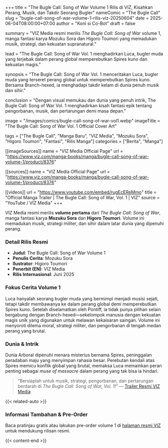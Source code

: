 +++
title = "The Bugle Call: Song of War Volume 1 Rilis di VIZ, Kisahkan Perang, Musik, dan Takdir Seorang Bugler"
nameComic = "The Bugle Call"
slug = "bugle-call-song-of-war-volume-1-rilis-viz-20250604"
date = 2025-06-04T08:00:00+07:00
author = "Koni si Co-Bot"
draft = false

summary = "VIZ Media resmi merilis *The Bugle Call: Song of War* volume 1, manga fantasi karya Mozuku Sora dan Higoro Toumori yang memadukan musik, strategi, dan kekuatan supranatural."

lead = "The Bugle Call: Song of War Vol. 1 menghadirkan Luca, bugler muda yang terjebak dalam perang global memperebutkan Spires kuno dan kekuatan magis."

synopsis = "The Bugle Call: Song of War Vol. 1 menceritakan Luca, bugler muda yang terseret perang global untuk memperebutkan Spires kuno. Bersama Branch-hexed, ia menghadapi takdir kelam di dunia penuh musik dan sihir."

conclusion = "Dengan visual memukau dan dunia yang penuh intrik, The Bugle Call: Song of War Vol. 1 menghadirkan kisah fantasi epik tentang pengorbanan, musik, dan pertarungan demi masa depan."

image = "/images/comics/bugle-call-song-of-war-vol1.webp"
imageTitle = "The Bugle Call: Song of War Vol. 1 Official Cover Art"

tags = ["The Bugle Call", "Manga Baru", "VIZ Media", "Mozuku Sora", "Higoro Toumori", "Fantasi", "Rilis Manga"]
categories = ["Berita", "Manga"]

[[imageSources]]
name = "VIZ Media Official Page"
url = "https://www.viz.com/manga-books/manga/bugle-call-song-of-war-volume-1/product/8376"

[[sources]]
name = "VIZ Media Official Page"
url = "https://www.viz.com/manga-books/manga/bugle-call-song-of-war-volume-1/product/8376"

[[videos]]
url = "https://www.youtube.com/embed/rugEcEReMmo"
title = "Official Manga Trailer | The Bugle Call: Song of War, Vol. 1 | VIZ"
source = "YouTube / VIZ Media"
+++

VIZ Media resmi merilis **volume pertama** dari *The Bugle Call: Song of War*, manga fantasi karya **Mozuku Sora** dan **Higoro Toumori**. Volume ini memadukan musik, strategi militer, dan sihir dalam latar dunia yang dipenuhi perang.



### Detail Rilis Resmi
- **Judul**: The Bugle Call: Song of War Volume 1
- **Penulis Cerita**: Mozuku Sora
- **Ilustrator**: Higoro Toumori
- **Penerbit (EN)**: VIZ Media
- **Rilis Internasional**: Juni 2025



### Fokus Cerita Volume 1
Luca hanyalah seorang bugler muda yang bermimpi menjadi musisi sejati, tetapi takdir membawanya ke dalam perang global demi memperebutkan Spires kuno. Setelah diselamatkan oleh Pontiff, ia tidak punya pilihan selain bergabung dengan Branch-hexed—sekelompok manusia dengan kekuatan magis unik yang digunakan untuk melawan kekaisaran saingan. Volume ini menyoroti dilema moral, strategi militer, dan pengorbanan di tengah medan perang yang brutal.



### Dunia & Intrik
Dunia Arboral dipenuhi menara misterius bernama Spires, peninggalan peradaban maju yang menyimpan rahasia besar. Perebutan kendali atas Spires memicu konflik global yang brutal, memaksa Luca memainkan peran penting sebagai *muse of massacre* dalam perang yang tak bisa ia hindari.

> “Bersiaplah untuk musik, strategi, pengorbanan, dan pertarungan berdarah di *The Bugle Call: Song of War, Vol. 1!*”
> — [Trailer Resmi VIZ Media](https://www.youtube.com/watch?v=rugEcEReMmo)

{{< related-auto >}}



### Informasi Tambahan & Pre-Order
Baca pratinjau gratis atau lakukan pre-order volume 1 di [halaman resmi VIZ](https://www.viz.com/manga-books/manga/bugle-call-song-of-war-volume-1/product/8376) untuk mendukung rilisan resmi.

{{< content-end >}}
